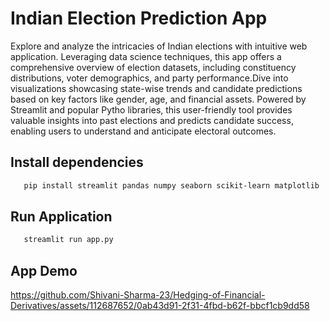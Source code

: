 # Indian Election Prediction App
Explore and analyze the intricacies of Indian elections with intuitive web application. Leveraging data science techniques, this app offers a comprehensive overview of election datasets, including constituency 
distributions, voter demographics, and party performance.Dive into visualizations showcasing state-wise trends and candidate predictions based on key factors like gender, age, and financial assets. 
Powered by Streamlit and popular Pytho libraries, this user-friendly tool provides valuable insights into past elections and predicts candidate success, enabling users to understand and anticipate electoral outcomes.

## Install dependencies
```bash
   pip install streamlit pandas numpy seaborn scikit-learn matplotlib
```
## Run Application
```bash
   streamlit run app.py
```

## App Demo
https://github.com/Shivani-Sharma-23/Hedging-of-Financial-Derivatives/assets/112687652/0ab43d91-2f31-4fbd-b62f-bbcf1cb9dd58

